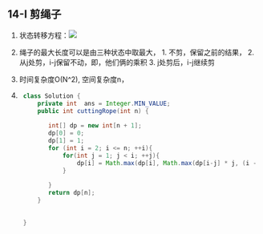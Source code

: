 ## 14-Ⅰ 剪绳子

1. 状态转移方程：![](https://pic.leetcode-cn.com/82b25ac6bcb742f31e5202e4af993d98abfea6a0c385379b214440bbb84b9bb4-14.jpg)

2. 绳子的最大长度可以是由三种状态中取最大，
		1. 不剪，保留之前的结果，
		2. 从j处剪，i-j保留不动，即，他们俩的乘积
		3. j处剪后，i-j继续剪
	
3. 时间复杂度O(N^2), 空间复杂度n，

4. ```java
    class Solution {
        private int  ans = Integer.MIN_VALUE;
        public int cuttingRope(int n) {
            
           int[] dp = new int[n + 1];
           dp[0] = 0;
           dp[1] = 1;
           for (int i = 2; i <= n; ++i){
               for(int j = 1; j < i; ++j){
                   dp[i] = Math.max(dp[i], Math.max(dp[i-j] * j, (i - j) * j));
               }
               
           }
           return dp[n];
        }
    
    
    }
    ```

    